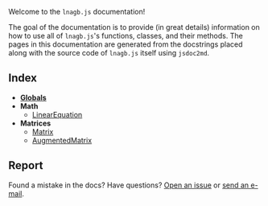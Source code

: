 Welcome to the `lnagb.js` documentation!

The goal of the documentation is to provide (in great details) information on
how to use all of `lnagb.js`'s functions, classes, and their methods. The pages
in this documentation are generated from the docstrings placed along with the
source code of `lnagb.js` itself using `jsdoc2md`.

## Index

- **[Globals](./lnagb.js/Globals)**
- **Math**
	- [LinearEquation](./math/LinearEquation)
- **Matrices**
	- [Matrix](./matrices/Matrix)
	- [AugmentedMatrix](./matrices/AugmentedMatrix)

## Report

Found a mistake in the docs? Have questions? [Open an issue][gh new issue] or
[send an e-mail][e-mail].

[gh new issue]: https://github.com/vecma-org/lnagb.js/issues/new
[e-mail]: mailto:you_create@protonmail.com
